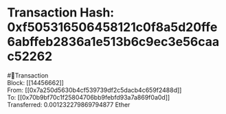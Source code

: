 
Transaction Hash: 0xf505316506458121c0f8a5d20ffe6abffeb2836a1e513b6c9ec3e56caac52262
====================================================================================
  
#💸Transaction  
Block: [[14456662]]  
From: [[0x7a250d5630b4cf539739df2c5dacb4c659f2488d]]  
To: [[0x70b9bf70c1f25804706bb9febfd93a7a869f0a0d]]  
Transferred: 0.001232279869794877 Ether